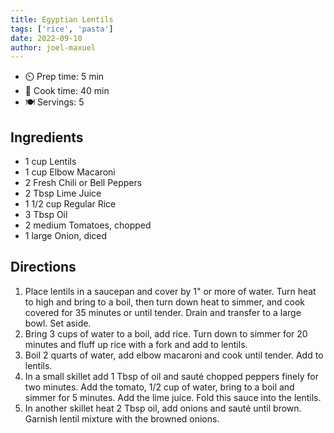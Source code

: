 ```yaml
---
title: Egyptian Lentils
tags: ['rice', 'pasta']
date: 2022-09-10
author: joel-maxuel
---
```


- ⏲️ Prep time: 5 min
- 🍳 Cook time: 40 min
- 🍽️ Servings: 5

## Ingredients

- 1 cup Lentils
- 1 cup Elbow Macaroni
- 2 Fresh Chili or Bell Peppers
- 2 Tbsp Lime Juice
- 1 1/2 cup Regular Rice
- 3 Tbsp Oil
- 2 medium Tomatoes, chopped
- 1 large Onion, diced

## Directions

1. Place lentils in a saucepan and cover by 1" or more of water. Turn heat to high and bring to a boil, then turn down
   heat to simmer, and cook covered for 35 minutes or until tender. Drain and transfer to a large bowl. Set aside.
2. Bring 3 cups of water to a boil, add rice. Turn down to simmer for 20 minutes and fluff up rice with a fork and add
   to lentils.
3. Boil 2 quarts of water, add elbow macaroni and cook until tender. Add to lentils.
4. In a small skillet add 1 Tbsp of oil and sauté chopped peppers finely for two minutes. Add the tomato, 1/2 cup of
   water, bring to a boil and simmer for 5 minutes. Add the lime juice. Fold this sauce into the lentils.
5. In another skillet heat 2 Tbsp oil, add onions and sauté until brown. Garnish lentil mixture with the browned onions.
